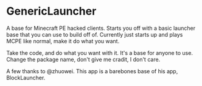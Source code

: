 GenericLauncher
================

A base for Minecraft PE hacked clients. Starts you off with a basic launcher base that you can use to build off of. Currently just starts up and plays MCPE like normal, make it do what you want.

Take the code, and do what you want with it. It's a base for anyone to use. Change the package name, don't give me cradit, I don't care.


A few thanks to @zhuowei. This app is a barebones base of his app, BlockLauncher.